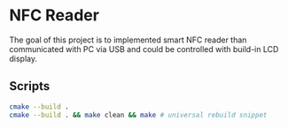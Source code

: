 # NFC Reader

The goal of this project is to implemented smart NFC reader than communicated with PC via USB and could be controlled with build-in LCD display.

## Scripts

```sh
cmake --build .
cmake --build . && make clean && make # universal rebuild snippet
```